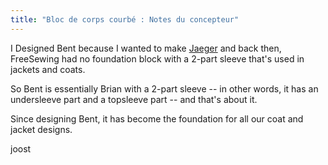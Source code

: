 ```yaml
---
title: "Bloc de corps courbé : Notes du concepteur"
---
```


I Designed Bent because I wanted to make [Jaeger](/designs/jeager) and back then, FreeSewing had no foundation block with a 2-part sleeve that's used in jackets and coats.

So Bent is essentially Brian with a 2-part sleeve -- in other words, it has an undersleeve part and a topsleeve part -- and that's about it.

Since designing Bent, it has become the foundation for all our coat and jacket designs.

joost
